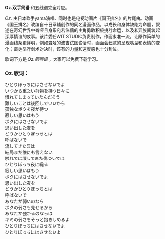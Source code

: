 

**Oz.双手简谱** 和五线谱完全对应。

_Oz._
由日本歌手yama演唱，同时也是电视动画片《国王排名》的片尾曲。动画《国王排名》改编自十日草辅创作的同名漫画作品，以成长和身体缺陷为命题，叙述在奇幻世界中聋哑且身形宛若侏儒的主角勇敢积极挑战命运，以及和异族间筑起深厚情谊的故事。该片委任WIT
STUDIO负责制作，作画水准一流，让原作简单的漫画线条更鲜明，例如聋哑的波吉试图说话时，画面会细腻的呈现嘴型和表情的变化；戴达举行剑术对决时，该有的力量和速度感也十分到位。

歌词下方是 _Oz.钢琴谱_ ，大家可以免费下载学习。

### Oz.歌词：

ひとりぼっちにはさせないでよ  
いつから重たい荷物を持つ日々に  
慣れてしまっていたんだろう  
難しいことは後回しでいいから  
孤独なボクを夜が待つ  
寂しい思いはもう  
ボクにはさせないでよ  
思い出した夜を  
どうかひとりぼっちとは  
呼ばないで  
流してきた涙は  
結局まだ誰にも言えない  
触れては壊してまた傷ついては  
ひとりぼっち夜に縋る  
寂しい思いはもう  
ボクにはさせないでよ  
思い出した夜を  
どうかひとりぼっちとは  
呼ばないで  
あなたが弱いのなら  
ボクの弱さも見せるから  
あなたが強がるのならば  
キミの弱さをそっと抱きしめるよ  
ひとりぼっちにはさせないでよ  
ひとりぼっちにはさせないよ

